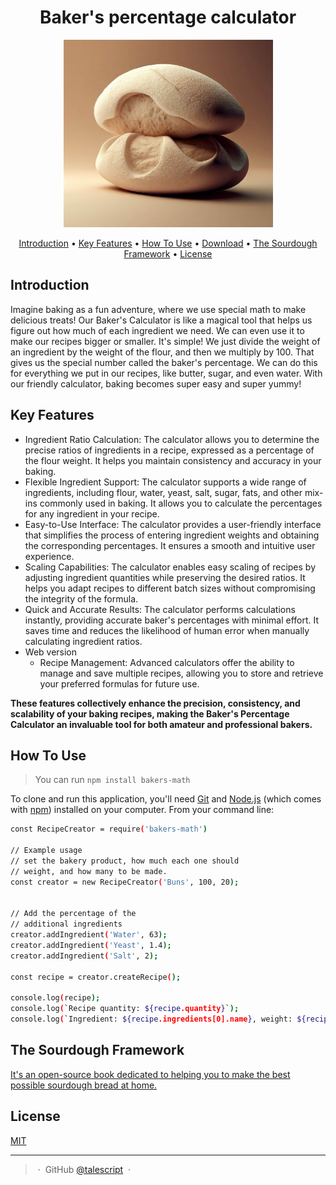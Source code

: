 
<h1 align="center">
Baker's percentage calculator
</h1>

<p align="center">
    <img src="assets/bread.jpeg" height="300px">
</p>

<p align="center">
<a href="#introduction">Introduction</a> •
  <a href="#key-features">Key Features</a> •
  <a href="#how-to-use">How To Use</a> •
  <a href="#download">Download</a> •
  <a href="#the-sourdough-framework">The Sourdough Framework</a> •
  <a href="#license">License</a>
</p>

## Introduction

Imagine baking as a fun adventure, where we use special math to make delicious treats! Our Baker's Calculator is like a magical tool that helps us figure out how much of each ingredient we need. We can even use it to make our recipes bigger or smaller. It's simple! We just divide the weight of an ingredient by the weight of the flour, and then we multiply by 100. That gives us the special number called the baker's percentage. We can do this for everything we put in our recipes, like butter, sugar, and even water. With our friendly calculator, baking becomes super easy and super yummy!

## Key Features

* Ingredient Ratio Calculation: The calculator allows you to determine the precise ratios of ingredients in a recipe, expressed as a percentage of the flour weight. It helps you maintain consistency and accuracy in your baking.
* Flexible Ingredient Support: The calculator supports a wide range of ingredients, including flour, water, yeast, salt, sugar, fats, and other mix-ins commonly used in baking. It allows you to calculate the percentages for any ingredient in your recipe.
* Easy-to-Use Interface: The calculator provides a user-friendly interface that simplifies the process of entering ingredient weights and obtaining the corresponding percentages. It ensures a smooth and intuitive user experience.
* Scaling Capabilities: The calculator enables easy scaling of recipes by adjusting ingredient quantities while preserving the desired ratios. It helps you adapt recipes to different batch sizes without compromising the integrity of the formula.
* Quick and Accurate Results: The calculator performs calculations instantly, providing accurate baker's percentages with minimal effort. It saves time and reduces the likelihood of human error when manually calculating ingredient ratios.
* Web version
  -  Recipe Management: Advanced calculators offer the ability to manage and save multiple recipes, allowing you to store and retrieve your preferred formulas for future use. 

**These features collectively enhance the precision, consistency, and scalability of your baking recipes, making the Baker's Percentage Calculator an invaluable tool for both amateur and professional bakers.**

## How To Use

> You can run `npm install bakers-math`

To clone and run this application, you'll need [Git](https://git-scm.com) and [Node.js](https://nodejs.org/en/download/) (which comes with [npm](http://npmjs.com)) installed on your computer. From your command line:

```bash
const RecipeCreator = require('bakers-math')

// Example usage
// set the bakery product, how much each one should 
// weight, and how many to be made.
const creator = new RecipeCreator('Buns', 100, 20);


// Add the percentage of the 
// additional ingredients
creator.addIngredient('Water', 63);
creator.addIngredient('Yeast', 1.4);
creator.addIngredient('Salt', 2);

const recipe = creator.createRecipe();

console.log(recipe);
console.log(`Recipe quantity: ${recipe.quantity}`);
console.log(`Ingredient: ${recipe.ingredients[0].name}, weight: ${recipe.ingredients[0].weight}g`);
```


## The Sourdough Framework

[It's an open-source book dedicated to helping you to make the best possible sourdough bread at home.](https://github.com/hendricius/the-sourdough-framework)


## License

[MIT](./LICENSE)

---

> &nbsp;&middot;&nbsp;
> GitHub [@talescript](https://github.com/talescript) &nbsp;&middot;&nbsp;


